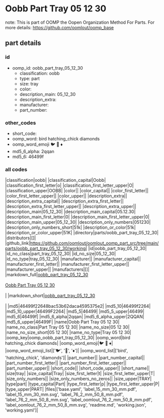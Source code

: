 # Oobb Part Tray 05 12 30  

note: This is part of OOMP the Oopen Organization Method For Parts. For more details: https://github.com/oomlout/oomp_base

##  part details





### id
* oomp_id: oobb_part_tray_05_12_30
  * classification: oobb
  * type: part
  * size: tray
  * color: 
  * description_main: 05_12_30
  * description_extra: 
  * manufacturer: 
  * part_number: 

### other_codes
* short_code: 
* oomp_word: bird hatching_chick diamonds
* oomp_word_emoji :bird: :hatching_chick: :diamonds:
* md5_6_alpha: 2qqan
* md5_6: 46499f

### all codes 
|classification|oobb|
|classification_capital|Oobb|
|classification_first_letter|o|
|classification_first_letter_upper|O|
|classification_upper|OOBB|
|color||
|color_capital||
|color_first_letter||
|color_first_letter_upper||
|color_upper||
|description_extra||
|description_extra_capital||
|description_extra_first_letter||
|description_extra_first_letter_upper||
|description_extra_upper||
|description_main|05_12_30|
|description_main_capital|05.12.30|
|description_main_first_letter|0|
|description_main_first_letter_upper|0|
|description_main_upper|05_12_30|
|description_only_numbers|051230|
|description_only_numbers_short|51k|
|description_or_color|51k|
|description_or_color_upper|51K|
|directory|parts/oobb_part_tray_05_12_30|
|distributors|[]|
|github_link|https://github.com/oomlout/oomlout_oomp_part_src/tree/main/parts/oobb_part_tray_05_12_30/working|
|id|oobb_part_tray_05_12_30|
|id_no_class|part_tray_05_12_30|
|id_no_size|05_12_30|
|id_no_type|tray_05_12_30|
|manufacturer||
|manufacturer_capital||
|manufacturer_first_letter||
|manufacturer_first_letter_upper||
|manufacturer_upper||
|manufacturers|[]|
|markdown_full|[oobb_part_tray_05_12_30](https://github.com/oomlout/oomlout_oomp_part_src/tree/main/parts/oobb_part_tray_05_12_30/working)<br>[](https://github.com/oomlout/oomlout_oomp_part_src/tree/main/parts/oobb_part_tray_05_12_30/working)<br>[Oobb Part Tray 05 12 30](https://github.com/oomlout/oomlout_oomp_part_src/tree/main/parts/oobb_part_tray_05_12_30/working)<br><br>|
|markdown_short|[oobb_part_tray_05_12_30](https://github.com/oomlout/oomlout_oomp_part_src/tree/main/parts/oobb_part_tray_05_12_30/working)<br><br>|
|md5|46499f22648bac53b62daca4595375e2|
|md5_10|46499f2264|
|md5_10_upper|46499F2264|
|md5_5|46499|
|md5_5_upper|46499|
|md5_6|46499f|
|md5_6_alpha|2qqan|
|md5_6_alpha_upper|2QQAN|
|md5_6_upper|46499F|
|name|Oobb Part Tray 05 12 30|
|name_no_class|Part Tray 05 12 30|
|name_no_size|05 12 30|
|name_no_size_short|05 12 30|
|name_no_type|Tray 05 12 30|
|oomp_key|oomp_oobb_part_tray_05_12_30|
|oomp_word|bird hatching_chick diamonds|
|oomp_word_emoji|:bird: :hatching_chick: :diamonds:|
|oomp_word_emoji_list|[':bird:', ':hatching_chick:', ':diamonds:']|
|oomp_word_list|['bird', 'hatching_chick', 'diamonds']|
|part_number||
|part_number_capital||
|part_number_first_letter||
|part_number_first_letter_upper||
|part_number_upper||
|short_code||
|short_code_upper||
|short_name||
|size|tray|
|size_capital|Tray|
|size_first_letter|t|
|size_first_letter_upper|T|
|size_only_numbers||
|size_only_numbers_no_zeros||
|size_upper|TRAY|
|type|part|
|type_capital|Part|
|type_first_letter|p|
|type_first_letter_upper|P|
|type_upper|PART|
|files|['base.yaml', 'label_15_mm_30_mm.pdf', 'label_15_mm_30_mm.svg', 'label_76_2_mm_50_8_mm.pdf', 'label_76_2_mm_50_8_mm.svg', 'label_oomlout_76_2_mm_50_8_mm.pdf', 'label_oomlout_76_2_mm_50_8_mm.svg', 'readme.md', 'working.json', 'working.yaml']|
